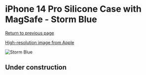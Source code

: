 # iPhone 14 Pro Silicone Case with MagSafe - Storm Blue

[Return to previous page](/iphone_14)

[High-resolution image from Apple](https://store.storeimages.cdn-apple.com/8756/as-images.apple.com/is/MPTF3?wid=4500&hei=4500&fmt=png)

<div style="width: 500px"><img src="/everyphone/MPTF3.png" alt="Storm Blue"></div>

## Under construction
